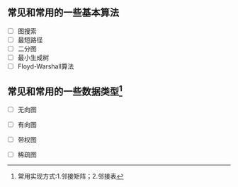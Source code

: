 ## 常见和常用的一些基本算法
- [ ] 图搜索
- [ ] 最短路径
- [ ] 二分图
- [ ] 最小生成树
- [ ] Floyd-Warshall算法
## 常见和常用的一些数据类型[^1] 
- [ ] 无向图
- [ ] 有向图
- [ ] 带权图
- [ ] 稀疏图



[^1]:常用实现方式:1.邻接矩阵；2.邻接表